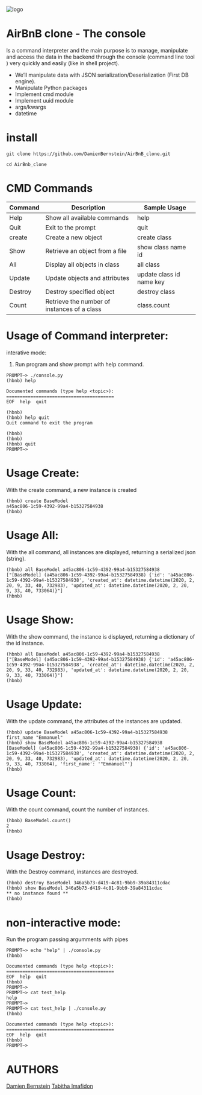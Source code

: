 ![logo](https://user-images.githubusercontent.com/111013117/216900101-112e3bb4-bec4-4139-9387-98e9543b0fdf.png)

# AirBnB clone - The console
Is a command interpreter and the main purpose is to manage, manipulate and access the data in the backend through the console (command line tool ) very quickly and easily (like in shell project).

 - We’ll manipulate data with JSON serialization/Deserialization (First DB engine).
 - Manipulate Python packages
 - Implement cmd module
 - Implement uuid module
 - args/kwargs
 - datetime

# install
``` 
git clone https://github.com/DamienBernstein/AirBnB_clone.git

cd AirBnb_clone
```
# CMD Commands 

| Command |  Description  | Sample Usage |
|---------|---------------|--------------|
| Help    | Show all available commands | help |
| Quit    |  Exit to the prompt | quit |
| create  | Create a new object | create class |
| Show    | Retrieve an object from a file | show class name id |
| All     | Display all objects in class | all class |
| Update	 | Update objects and attributes | update class id name key |
| Destroy | Destroy specified object | destroy class |
| Count   | Retrieve the number of instances of a class	| class.count |

# Usage of Command interpreter:

interative mode: 

1. Run program and show prompt with help command.

```
PROMPT~> ./console.py
(hbnb) help

Documented commands (type help <topic>):
========================================
EOF  help  quit

(hbnb)
(hbnb) help quit
Quit command to exit the program

(hbnb)
(hbnb)
(hbnb) quit
PROMPT~>
```
# Usage Create:

With the create command, a new instance is created
```
(hbnb) create BaseModel
a45ac806-1c59-4392-99a4-b15327584938
(hbnb)
```
# Usage All:

With the all command, all instances are displayed, returning a serialized json (string).
```
(hbnb) all BaseModel a45ac806-1c59-4392-99a4-b15327584938
["[BaseModel] (a45ac806-1c59-4392-99a4-b15327584938) {'id': 'a45ac806-1c59-4392-99a4-b15327584938', 'created_at': datetime.datetime(2020, 2, 20, 9, 33, 40, 732983), 'updated_at': datetime.datetime(2020, 2, 20, 9, 33, 40, 733064)}"]
(hbnb)
```

# Usage Show:

With the show command, the instance is displayed, returning a dictionary of the id instance.
```
(hbnb) all BaseModel a45ac806-1c59-4392-99a4-b15327584938
["[BaseModel] (a45ac806-1c59-4392-99a4-b15327584938) {'id': 'a45ac806-1c59-4392-99a4-b15327584938', 'created_at': datetime.datetime(2020, 2, 20, 9, 33, 40, 732983), 'updated_at': datetime.datetime(2020, 2, 20, 9, 33, 40, 733064)}"]
(hbnb)
```

# Usage Update:

With the update command, the attributes of the instances are updated.
```
(hbnb) update BaseModel a45ac806-1c59-4392-99a4-b15327584938 first_name "Emmanuel"
(hbnb) show BaseModel a45ac806-1c59-4392-99a4-b15327584938
[BaseModel] (a45ac806-1c59-4392-99a4-b15327584938) {'id': 'a45ac806-1c59-4392-99a4-b15327584938', 'created_at': datetime.datetime(2020, 2, 20, 9, 33, 40, 732983), 'updated_at': datetime.datetime(2020, 2, 20, 9, 33, 40, 733064), 'first_name': '"Emmanuel"'}
(hbnb)
```

# Usage Count:

With the count command, count the number of instances.
```
(hbnb) BaseModel.count()
2
(hbnb)
```

# Usage Destroy:

With the Destroy command, instances are destroyed.
```
(hbnb) destroy BaseModel 346a5b73-d419-4c81-9bb9-39a84311cdac
(hbnb) show BaseModel 346a5b73-d419-4c81-9bb9-39a84311cdac
** no instance found **
(hbnb)
```

# non-interactive mode:

Run the program passing argumments with pipes
```
PROMPT~> echo "help" | ./console.py
(hbnb)

Documented commands (type help <topic>):
========================================
EOF  help  quit
(hbnb) 
PROMPT~>
PROMPT~> cat test_help
help
PROMPT~>
PROMPT~> cat test_help | ./console.py
(hbnb)

Documented commands (type help <topic>):
========================================
EOF  help  quit
(hbnb) 
PROMPT~>
```
# AUTHORS

[Damien Bernstein](https://github.com/DamienBernstein)
[Tabitha Imafidon](https://github.com/Tabitht)
